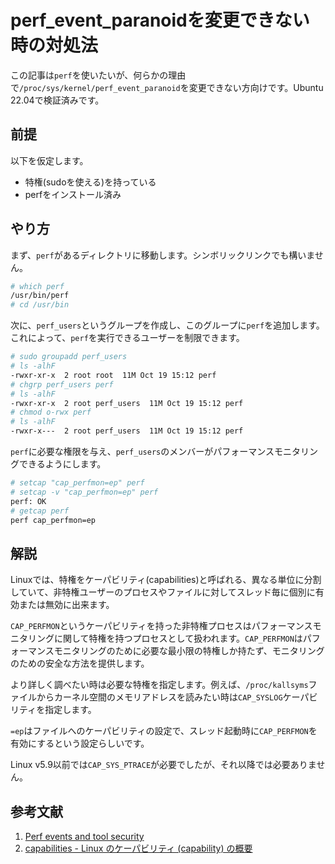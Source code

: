 # perf_event_paranoidを変更できない時の対処法
この記事は`perf`を使いたいが、何らかの理由で`/proc/sys/kernel/perf_event_paranoid`を変更できない方向けです。Ubuntu 22.04で検証済みです。

## 前提
以下を仮定します。

- 特権(sudoを使える)を持っている
- perfをインストール済み

## やり方
まず、`perf`があるディレクトリに移動します。シンボリックリンクでも構いません。

```sh
# which perf
/usr/bin/perf
# cd /usr/bin
```

次に、`perf_users`というグループを作成し、このグループに`perf`を追加します。これによって、`perf`を実行できるユーザーを制限できます。

```sh
# sudo groupadd perf_users
# ls -alhF
-rwxr-xr-x  2 root root  11M Oct 19 15:12 perf
# chgrp perf_users perf
# ls -alhF
-rwxr-xr-x  2 root perf_users  11M Oct 19 15:12 perf
# chmod o-rwx perf
# ls -alhF
-rwxr-x---  2 root perf_users  11M Oct 19 15:12 perf
```

`perf`に必要な権限を与え、`perf_users`のメンバーがパフォーマンスモニタリングできるようにします。

```sh
# setcap "cap_perfmon=ep" perf
# setcap -v "cap_perfmon=ep" perf
perf: OK
# getcap perf
perf cap_perfmon=ep
```

## 解説
Linuxでは、特権をケーパビリティ(capabilities)と呼ばれる、異なる単位に分割していて、非特権ユーザーのプロセスやファイルに対してスレッド毎に個別に有効または無効に出来ます。

`CAP_PERFMON`というケーパビリティを持った非特権プロセスはパフォーマンスモニタリングに関して特権を持つプロセスとして扱われます。`CAP_PERFMON`はパフォーマンスモニタリングのために必要な最小限の特権しか持たず、モニタリングのための安全な方法を提供します。

より詳しく調べたい時は必要な特権を指定します。例えば、`/proc/kallsyms`ファイルからカーネル空間のメモリアドレスを読みたい時は`CAP_SYSLOG`ケーパビリティを指定します。

`=ep`はファイルへのケーパビリティの設定で、スレッド起動時に`CAP_PERFMON`を有効にするという設定らしいです。

Linux v5.9以前では`CAP_SYS_PTRACE`が必要でしたが、それ以降では必要ありません。

## 参考文献
1. [Perf events and tool security](https://www.kernel.org/doc/html/latest/admin-guide/perf-security.html#privileged-perf-users-groups)
2. [capabilities - Linux のケーパビリティ (capability) の概要](https://manpages.ubuntu.com/manpages/bionic/ja/man7/capabilities.7.html)

